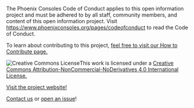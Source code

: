 The Phoenix Consoles Code of Conduct applies to this open information project and must be adhered to by all staff, community members, and content of this open information project. Visit https://www.phoenixconsoles.org/pages/codeofconduct to read the Code of Conduct.

To learn about contributing to this project, [feel free to visit our How to Contribute page.](https://wiki.phoenixconsoles.org/howtocontribute)

![Creative Commons License](https://i.creativecommons.org/l/by-nc-nd/4.0/80x15.png)This work is licensed under a [Creative Commons Attribution-NonCommercial-NoDerivatives 4.0 International License.](http://creativecommons.org/licenses/by-nc-nd/4.0/)

[Visit the project website!](https://wiki.phoenixconsoles.org/)

[Contact us](https://www.phoenixconsoles.org/contactus) or [open an issue](https://github.com/phoenixconsoles/wiki/issues/new)!